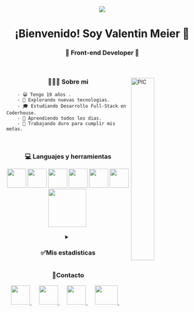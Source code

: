 <p align="Center"><img src="https://i.giphy.com/media/PYBeqQ3NzvUgUAJShY/giphy.webp"></p>
<h1 align="center"> ¡Bienvenido! Soy Valentin Meier 👋 </h1>
<h3 align="center">🚀 Front-end Developer 🚀</h3>
<br>
<div>
    <img width="35%" align="right" alt="PIC" src="https://i.giphy.com/media/aNqEFrYVnsS52/giphy.webp" />
    <div align="left">
        <h3 align="center"> 👨🏻‍💻 Sobre mi </h3>

        - 😀 Tengo 19 años .
        - 🤔 Explorando nuevas tecnologias.
        - 🎓 Estudiando Desarrollo Full-Stack en Coderhouse.
        - 🌱 Aprendiendo todos los dias.
        - 💪 Trabajando duro para cumplir mis metas.

</div>

<div>
    <br>
    <h3 align="center"> 💻 Languajes y herramientas </h3>
    <p align="center">
        <img src="https://i.giphy.com/media/IdyAQJVN2kVPNUrojM/200.webp" width="50">
        <img src="https://i.giphy.com/media/XAxylRMCdpbEWUAvr8/giphy.webp" width="50">
        <img src="https://i.giphy.com/media/fsEaZldNC8A1PJ3mwp/giphy.webp" width="50">
        <img src="https://media3.giphy.com/media/ln7z2eWriiQAllfVcn/200w.webp" width="50">
        <img src="https://upload.wikimedia.org/wikipedia/commons/thumb/9/96/Sass_Logo_Color.svg/1280px-Sass_Logo_Color.svg.png"
            width="50">
        <img src="https://i.giphy.com/media/Sr8xDpMwVKOHUWDVRD/giphy.webp" width="50">
        <img src="https://i.giphy.com/media/kH1DBkPNyZPOk0BxrM/giphy.webp" width="100">
        <img src="https://i.giphy.com/media/du3J3cXyzhj75IOgvA/giphy.webp" width="0">
    <p>
</div>
<details>
    <summary align="center"><h3 align="center">✅Mis estadisticas</h3></summary>
    <div align="left">
        <br />
        <img src="https://github-readme-stats.vercel.app/api?username=Valenmeier&show_icons=true&theme=material-palenight"
            alt="GitHub Stats" align="center" width="48%" />
    </div>
        <div align="right">
            <img src="https://github-readme-stats.vercel.app/api/top-langs/?username=Valenmeier&layout=compact&theme=material-palenight&langs_count=6"
                alt="GitHub Top-Langs" align="center" width="48%" />
            <br />
            <br>
            <h3 align="center">🖥Wakatime perfil🖥</h3>
            <br>
            <div align="center">
                <a href="https://wakatime.com/@Valenmeier"><img
                        src="https://is2-ssl.mzstatic.com/image/thumb/Purple124/v4/06/e8/cf/06e8cf5f-5829-78f1-add8-b8ab80560d3f/AppIcon-0-2x-4-85-220.png/1200x630wa.png"
                        width="500" /></a>
            </div>
         </div>
</details>
<h3 align="center">📲Contacto</h3>
<p align="center">
        <a href="https://api.whatsapp.com/send?phone=5493541211401&text=Hola Valentin, quiero comunicarme con vos, respondeme cuando puedas ^-^">
            <img src="https://upload.wikimedia.org/wikipedia/commons/thumb/6/6b/WhatsApp.svg/479px-WhatsApp.svg.png" width="50" margin-right="10px">                  
         </a>&nbsp;&nbsp;&nbsp;&nbsp;
         <a href="https://www.linkedin.com/in/valentinmeier/" target="_blank">
            <img src="https://cdn-icons-png.flaticon.com/512/145/145807.png" width="50">
         </a>&nbsp;&nbsp;&nbsp;&nbsp;
         <a href="https://www.instagram.com/valenmeier/" target="_blank">
            <img src="https://misssey.org/wp-content/uploads/2017/06/instagram-150x150@2x.png" width="50">
         </a>&nbsp;&nbsp;&nbsp;&nbsp;
         <a href="https://api.whatsapp.com/send?phone=5493541211401&text=Hola Valentin, quiero comunicarme con vos, respondeme cuando puedas ^-^" target="_blank">
            <img src="https://cdn.pixabay.com/photo/2016/01/26/17/15/gmail-1162901_960_720.png" width="60" height="50">
         </a>&nbsp;&nbsp;&nbsp;&nbsp;
    <p>

  
  


